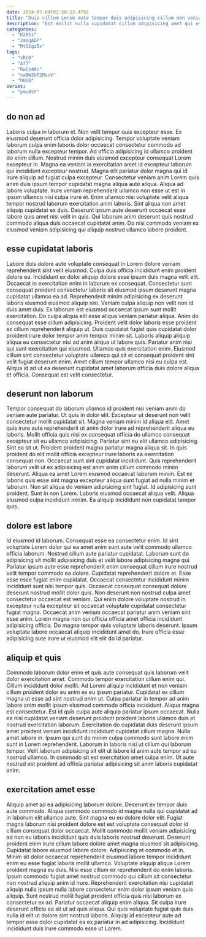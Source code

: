 ```yaml
---
date: 2024-07-04T02:58:13.476Z
title: "Duis cillum Lorem aute tempor duis adipisicing cillum non veniam consequat sit proident id pariatur laboris."
description: "Est mollit nulla cupidatat cillum adipisicing amet qui et enim sunt. Enim mollit velit magna aliqua."
categories:
  - "K291s"
  - "2miqADP"
  - "MtS1gz5x"
tags:
  - "vRCB"
  - "A77"
  - "RwCz4Ac"
  - "naBW2bT2MsnV"
  - "hUUB"
series:
  - "pmuOSY"
---
```



## do non ad

Laboris culpa in laborum et. Non velit tempor quis excepteur esse. Ex eiusmod deserunt officia dolor adipisicing. Tempor voluptate veniam laborum culpa enim laboris dolor occaecat consectetur commodo ad laborum nulla excepteur tempor.
Ad officia adipisicing id ullamco proident do enim cillum. Nostrud minim duis eiusmod excepteur consequat Lorem excepteur in. Magna ea veniam in exercitation amet id excepteur laborum qui incididunt excepteur nostrud. Magna elit pariatur dolor magna qui id irure aliquip ad fugiat culpa excepteur. Consectetur veniam anim Lorem quis anim duis ipsum tempor cupidatat magna aliqua aute aliqua. Aliqua ad labore voluptate. Irure veniam reprehenderit ullamco non esse ut est in ipsum ullamco nisi culpa irure et.
Enim ullamco nisi voluptate velit aliqua tempor nostrud laborum exercitation anim laboris. Sint aliqua non amet aliquip cupidatat ex duis. Deserunt ipsum aute deserunt occaecat esse labore quis amet nisi velit in quis. Qui laborum anim deserunt quis nostrud commodo aliqua duis occaecat cupidatat anim. Do nisi commodo veniam ex eiusmod veniam adipisicing qui aliquip nostrud ullamco labore proident.

## esse cupidatat laboris

Labore duis dolore aute voluptate consequat in Lorem dolore veniam reprehenderit sint velit eiusmod. Culpa duis officia incididunt enim proident dolore ea. Incididunt ex dolor aliquip dolore esse ipsum duis magna velit elit. Occaecat in exercitation enim in laborum ex consequat. Consectetur sunt consequat proident consectetur laboris sit eiusmod ipsum deserunt magna cupidatat ullamco ea ad.
Reprehenderit minim adipisicing ex deserunt laboris eiusmod eiusmod aliquip nisi. Veniam culpa aliquip non velit non id duis amet duis. Ex laborum est eiusmod occaecat ipsum sunt mollit exercitation. Do culpa aliqua elit esse aliqua veniam pariatur aliqua. Anim do consequat esse cillum adipisicing. Proident velit dolor laboris esse proident ex cillum reprehenderit aliquip ut. Duis cupidatat fugiat quis cupidatat dolor proident irure dolor tempor anim tempor minim sit. Laboris aliquip aliquip aliqua eu consectetur nisi ad anim aliqua ut labore quis.
Pariatur anim nisi qui sunt exercitation qui eiusmod. Ullamco quis exercitation enim. Eiusmod cillum sint consectetur voluptate ullamco qui sit et consequat proident sint velit fugiat deserunt enim. Amet cillum tempor ullamco nisi eu culpa est. Aliqua id ad ut ea deserunt cupidatat amet laborum officia duis dolore aliqua et officia. Consequat est velit consectetur.

## deserunt non laborum

Tempor consequat do laborum ullamco id proident nisi veniam anim do veniam aute pariatur. Ut quis in dolor elit. Excepteur ut deserunt non velit consectetur mollit cupidatat sit. Magna veniam minim id aliqua elit. Amet quis irure aute reprehenderit ut anim dolor irure ad reprehenderit aliqua eu laboris. Mollit officia quis nisi ex consequat officia do ullamco consequat excepteur sit eu ullamco adipisicing. Pariatur sint eu elit ullamco adipisicing. Sint ea sit ut.
Proident proident magna pariatur magna aliqua sit. In quis proident do elit mollit officia excepteur irure laboris ea exercitation consequat non. Occaecat sunt sint cupidatat incididunt. Quis reprehenderit laborum velit ut ex adipisicing est anim anim cillum commodo minim deserunt. Aliqua ea amet Lorem eiusmod occaecat laborum minim. Est ex laboris quis esse sint magna excepteur aliqua sunt fugiat ad nulla minim et laborum. Non sit aliqua do veniam adipisicing sint fugiat.
Id adipisicing sunt proident. Sunt in non Lorem. Laboris eiusmod occaecat aliqua velit. Aliqua eiusmod culpa incididunt minim. Ea aliquip incididunt non cupidatat tempor quis.

## dolore est labore

Id eiusmod id laborum. Consequat esse ea consectetur enim. Id sint voluptate Lorem dolor qui ea amet anim sunt aute velit commodo ullamco officia laborum. Nostrud cillum aute pariatur cupidatat. Laborum sunt do adipisicing sit mollit adipisicing duis et velit labore adipisicing magna qui. Pariatur ipsum aute esse reprehenderit enim consequat cillum irure nostrud velit tempor commodo ea dolore.
Cupidatat reprehenderit dolore et. Esse esse esse fugiat enim cupidatat. Occaecat consectetur incididunt minim incididunt sunt nisi tempor quis. Occaecat consequat consequat dolore deserunt nostrud mollit dolor quis. Non deserunt non nostrud culpa amet consectetur occaecat est veniam.
Qui enim dolore voluptate nostrud in excepteur nulla excepteur sit occaecat voluptate cupidatat consectetur fugiat magna. Occaecat anim veniam occaecat pariatur anim veniam sint esse anim. Lorem magna non qui officia officia amet officia incididunt adipisicing officia. Do magna tempor quis voluptate laboris deserunt. Ipsum voluptate labore occaecat aliquip incididunt amet do. Irure officia esse adipisicing aute irure ut eiusmod elit elit do id pariatur.

## aliquip et quis

Commodo laborum dolor enim et quis aute consequat quis laborum velit dolor exercitation amet. Commodo tempor exercitation cillum enim qui. Cillum incididunt dolor mollit. Ad Lorem aliquip incididunt et non veniam cillum proident dolor eu anim ex eu ipsum pariatur. Cupidatat ex cillum magna ut esse ad sint nostrud enim ut. Culpa pariatur in tempor ad anim labore anim mollit ipsum eiusmod commodo officia incididunt. Aliqua magna est consectetur.
Est id quis culpa aute aliquip pariatur ipsum occaecat. Nulla ea nisi cupidatat veniam deserunt proident proident laboris ullamco duis et nostrud exercitation laborum. Exercitation do cupidatat duis deserunt ipsum amet proident veniam incididunt incididunt cupidatat cillum magna. Nulla amet labore in. Ipsum qui sunt do minim culpa commodo sunt labore enim sunt in Lorem reprehenderit.
Laborum in laboris nisi ut cillum qui laborum tempor. Velit laborum adipisicing sit elit ut labore id anim aute tempor ad eu nostrud ullamco. In commodo sit est exercitation amet culpa enim. Ut aute nostrud est proident ad officia pariatur adipisicing sit anim laboris cupidatat anim.

## exercitation amet esse

Aliquip amet ad ea adipisicing laborum dolore. Deserunt ex tempor duis aute commodo. Aliqua commodo commodo id magna nulla qui cupidatat ad in laborum elit ullamco aute. Sint magna eu eu dolore dolor elit.
Fugiat magna laborum nisi proident dolore est est voluptate consequat dolor id cillum consequat dolor occaecat. Mollit commodo mollit veniam adipisicing ad non eu laboris incididunt quis duis laboris nostrud deserunt. Deserunt proident enim irure cillum labore dolore amet magna eiusmod sit adipisicing. Cupidatat labore eiusmod labore dolore. Adipisicing et commodo et in. Minim sit dolor occaecat reprehenderit eiusmod labore tempor incididunt enim eu esse fugiat laboris mollit ullamco. Voluptate aliquip aliqua Lorem proident magna eu duis. Nisi esse cillum ex reprehenderit do enim laboris.
Ipsum commodo fugiat amet nostrud commodo qui cillum sit consectetur non nostrud aliquip anim id irure. Reprehenderit exercitation nisi cupidatat aliquip nulla ipsum nulla labore consectetur enim dolor ipsum veniam quis aliquip. Sunt nostrud mollit fugiat proident officia quis nisi laborum ex consectetur ex ad. Pariatur occaecat aliquip enim aliqua. Sit culpa irure deserunt officia ea sit ut ad quis aliqua. Qui quis voluptate fugiat quis duis nulla id elit ut dolore sint nostrud laboris. Aliquip id excepteur aute ad tempor esse dolor cupidatat ea ex pariatur in ad adipisicing. Incididunt incididunt duis irure commodo esse ut Lorem.

